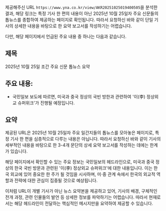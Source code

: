 제공해주신 URL `https://www.yna.co.kr/view/AKR20251025019400505`을 분석한 결과, 해당 링크는 특정 기사 한 편의 내용이 아닌 2025년 10월 25일자 주요 신문들의 톱뉴스를 종합하여 제공하는 페이지로 확인됩니다. 따라서 요청하신 바와 같이 단일 기사의 상세한 내용을 바탕으로 한 요약 보고서를 작성하기는 어렵습니다.

다만, 해당 페이지에서 언급된 주요 내용 중 하나는 다음과 같습니다.

## 제목
2025년 10월 25일 조간 주요 신문 톱뉴스 요약

## 주요 내용:
*   국민일보 보도에 따르면, 미국과 중국 정상의 국빈 방한과 관련하여 '이(李) 정상외교 슈퍼위크'가 진행될 예정입니다.

## 요약
제공된 URL은 2025년 10월 25일자 주요 일간지들의 톱뉴스를 모아놓은 페이지로, 특정 기사 한 편을 심층적으로 다루는 내용은 아닙니다. 따라서 요청하신 바와 같이 기사의 세부적인 내용을 바탕으로 한 3-4개 문단의 상세 요약 보고서를 작성하는 데에는 한계가 있습니다.

해당 페이지에서 확인할 수 있는 주요 정보는 국민일보의 헤드라인으로, 미국과 중국 정상의 한국 국빈 방문과 관련된 '이(李) 정상외교 슈퍼위크'에 대한 내용입니다. 이는 한국 외교에 있어 중요한 한 주가 될 것임을 시사하며, 미·중 관계 속에서 한국의 외교적 역할과 전략에 대한 관심이 집중될 것으로 예상됩니다.

이처럼 URL이 개별 기사가 아닌 뉴스 요약본을 제공하고 있어, 기사의 배경, 구체적인 전개 과정, 관련 인물들의 발언 등 상세한 정보를 파악하기는 어렵습니다. 따라서 현재로서는 해당 헤드라인이 전달하는 핵심적인 메시지만을 요약하여 제공할 수 있습니다.